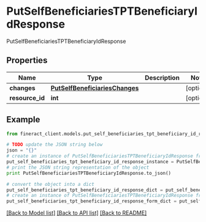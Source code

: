 # PutSelfBeneficiariesTPTBeneficiaryIdResponse

PutSelfBeneficiariesTPTBeneficiaryIdResponse

## Properties

Name | Type | Description | Notes
------------ | ------------- | ------------- | -------------
**changes** | [**PutSelfBeneficiariesChanges**](PutSelfBeneficiariesChanges.md) |  | [optional] 
**resource_id** | **int** |  | [optional] 

## Example

```python
from fineract_client.models.put_self_beneficiaries_tpt_beneficiary_id_response import PutSelfBeneficiariesTPTBeneficiaryIdResponse

# TODO update the JSON string below
json = "{}"
# create an instance of PutSelfBeneficiariesTPTBeneficiaryIdResponse from a JSON string
put_self_beneficiaries_tpt_beneficiary_id_response_instance = PutSelfBeneficiariesTPTBeneficiaryIdResponse.from_json(json)
# print the JSON string representation of the object
print PutSelfBeneficiariesTPTBeneficiaryIdResponse.to_json()

# convert the object into a dict
put_self_beneficiaries_tpt_beneficiary_id_response_dict = put_self_beneficiaries_tpt_beneficiary_id_response_instance.to_dict()
# create an instance of PutSelfBeneficiariesTPTBeneficiaryIdResponse from a dict
put_self_beneficiaries_tpt_beneficiary_id_response_form_dict = put_self_beneficiaries_tpt_beneficiary_id_response.from_dict(put_self_beneficiaries_tpt_beneficiary_id_response_dict)
```
[[Back to Model list]](../README.md#documentation-for-models) [[Back to API list]](../README.md#documentation-for-api-endpoints) [[Back to README]](../README.md)


